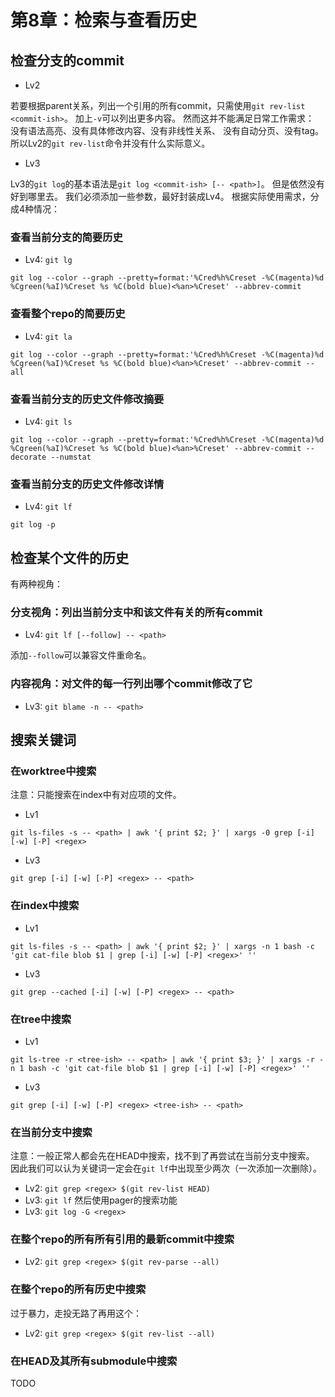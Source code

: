 # 第8章：检索与查看历史

## 检查分支的commit

- Lv2

若要根据parent关系，列出一个引用的所有commit，只需使用`git rev-list <commit-ish>`。
加上`-v`可以列出更多内容。
然而这并不能满足日常工作需求：
没有语法高亮、没有具体修改内容、没有非线性关系、
没有自动分页、没有tag。
所以Lv2的`git rev-list`命令并没有什么实际意义。

- Lv3

Lv3的`git log`的基本语法是`git log <commit-ish> [-- <path>]`。
但是依然没有好到哪里去。
我们必须添加一些参数，最好封装成Lv4。
根据实际使用需求，分成4种情况：

### 查看当前分支的简要历史

- Lv4: `git lg`

`git log --color --graph --pretty=format:'%Cred%h%Creset -%C(magenta)%d %Cgreen(%aI)%Creset %s %C(bold blue)<%an>%Creset' --abbrev-commit`

### 查看整个repo的简要历史

- Lv4: `git la`

`git log --color --graph --pretty=format:'%Cred%h%Creset -%C(magenta)%d %Cgreen(%aI)%Creset %s %C(bold blue)<%an>%Creset' --abbrev-commit --all`

### 查看当前分支的历史文件修改摘要

- Lv4: `git ls`

`git log --color --graph --pretty=format:'%Cred%h%Creset -%C(magenta)%d %Cgreen(%aI)%Creset %s %C(bold blue)<%an>%Creset' --abbrev-commit --decorate --numstat`

### 查看当前分支的历史文件修改详情

- Lv4: `git lf`

`git log -p`

## 检查某个文件的历史

有两种视角：

### 分支视角：列出当前分支中和该文件有关的所有commit

- Lv4: `git lf [--follow] -- <path>`

添加`--follow`可以兼容文件重命名。

### 内容视角：对文件的每一行列出哪个commit修改了它

- Lv3: `git blame -n -- <path>`

## 搜索关键词

### 在worktree中搜索

注意：只能搜索在index中有对应项的文件。

- Lv1

`git ls-files -s -- <path> | awk '{ print $2; }' | xargs -0 grep [-i] [-w] [-P] <regex>`

- Lv3

`git grep [-i] [-w] [-P] <regex> -- <path>`

### 在index中搜索

- Lv1

`git ls-files -s -- <path> | awk '{ print $2; }' | xargs -n 1 bash -c 'git cat-file blob $1 | grep [-i] [-w] [-P] <regex>' ''`

- Lv3

`git grep --cached [-i] [-w] [-P] <regex> -- <path>`

### 在tree中搜索

- Lv1

`git ls-tree -r <tree-ish> -- <path> | awk '{ print $3; }' | xargs -r -n 1 bash -c 'git cat-file blob $1 | grep [-i] [-w] [-P] <regex>' ''`

- Lv3

`git grep [-i] [-w] [-P] <regex> <tree-ish> -- <path>`

### 在当前分支中搜索

注意：一般正常人都会先在HEAD中搜索，找不到了再尝试在当前分支中搜索。
因此我们可以认为关键词一定会在`git lf`中出现至少两次（一次添加一次删除）。

- Lv2: `git grep <regex> $(git rev-list HEAD)`
- Lv3: `git lf` 然后使用pager的搜索功能
- Lv3: `git log -G <regex>`

### 在整个repo的所有所有引用的最新commit中搜索

- Lv2: `git grep <regex> $(git rev-parse --all)`

### 在整个repo的所有历史中搜索

过于暴力，走投无路了再用这个：

- Lv2: `git grep <regex> $(git rev-list --all)`

### 在HEAD及其所有submodule中搜索

TODO
